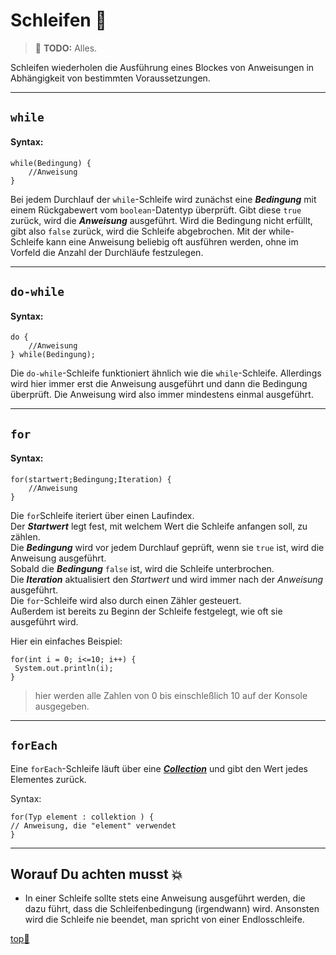 # Schleifen :ribbon:

> :construction: **TODO:** Alles.

Schleifen wiederholen die Ausführung eines Blockes von Anweisungen in Abhängigkeit von bestimmten Voraussetzungen.

---

## `while`

#### Syntax:
    
    while(Bedingung) {
        //Anweisung
    }

Bei jedem Durchlauf der `while`-Schleife wird zunächst eine ___Bedingung___ mit einem Rückgabewert vom `boolean`-Datentyp überprüft. Gibt diese `true` zurück, wird die ___Anweisung___ ausgeführt. Wird die Bedingung nicht erfüllt, gibt also `false` zurück, wird die Schleife abgebrochen. Mit der while-Schleife kann eine Anweisung beliebig oft ausführen werden, ohne im Vorfeld die Anzahl der Durchläufe festzulegen.


---

## `do-while`

#### Syntax:

    do {
        //Anweisung
    } while(Bedingung);

Die `do-while`-Schleife funktioniert ähnlich wie die `while`-Schleife. Allerdings wird hier immer erst die Anweisung ausgeführt und dann die Bedingung überprüft. Die Anweisung wird also immer mindestens einmal ausgeführt.  


---

## `for`

#### Syntax:

    for(startwert;Bedingung;Iteration) {
        //Anweisung
    }
Die `for`Schleife iteriert über einen Laufindex.  
Der ___Startwert___ legt fest, mit welchem Wert die Schleife anfangen soll, zu zählen.  
Die ___Bedingung___  wird vor jedem Durchlauf geprüft, wenn sie `true` ist, wird die Anweisung ausgeführt.   
Sobald die ___Bedingung___ `false` ist, wird die Schleife unterbrochen.   
Die ___Iteration___ aktualisiert den _Startwert_ und wird immer nach der _Anweisung_ ausgeführt.  
Die `for`-Schleife wird also durch einen Zähler gesteuert.  
Außerdem ist bereits zu Beginn der Schleife festgelegt, wie oft sie ausgeführt wird.

Hier ein einfaches Beispiel:

    for(int i = 0; i<=10; i++) {
     System.out.println(i);
    }

>hier werden alle Zahlen von 0 bis einschleßlich 10 auf der Konsole ausgegeben.


---

## `forEach`

Eine `forEach`-Schleife läuft über eine [___Collection___](https://github.com/DH-Cologne/java-wegweiser/blob/master/articles/Collections-Framework.md) und gibt den Wert jedes Elementes zurück. 

Syntax:

    for(Typ element : collektion ) {
    // Anweisung, die "element" verwendet
    }

---



## Worauf Du achten musst :collision:

- In einer Schleife sollte stets eine Anweisung ausgeführt werden, die dazu führt, dass die Schleifenbedingung (irgendwann)  wird. Ansonsten wird die Schleife nie beendet, man spricht von einer Endlosschleife. 


<!-- Dieser Link sollte am Ende der Datei stehen! -->
<a class="top-link" href="#" title="Zum Anfang scrollen!">top:balloon:</a>
